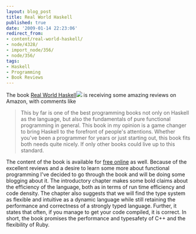 ```yaml
---
layout: blog_post
title: Real World Haskell
published: true
date: '2009-01-14 22:23:06'
redirect_from:
- content/real-world-haskell/
- node/4328/
- import_node/356/
- node/356/
tags:
- Haskell
- Programming
- Book Reviews
---
```


The book [Real World Haskell](http://www.amazon.com/gp/product/0596514980?ie=UTF8&tag=empcra-20&linkCode=as2&camp=1789&creative=390957&creativeASIN=0596514980)![](http://www.assoc-amazon.com/e/ir?t=empcra-20&l=as2&o=1&a=0596514980) is receiving some amazing reviews on Amazon, with comments like

> This by far is one of the best programming books not only on Haskell as the language, but also the fundamentals of pure functional programming in general. This book in my opinion is a game changer to bring Haskell to the forefront of people's attentions. Whether you've been a programmer for years or just starting out, this book fits both needs quite nicely. If only other books could live up to this standard.

The content of the book is available for [free online](http://book.realworldhaskell.org/) as well. Because of the excellent reviews and a desire to learn some more about functional programming I've decided to go through the book and will be doing some blogging about it. The introductory chapter makes some bold claims about the efficiency of the language, both as in terms of run time efficiency and code density. The chapter also suggests that we will find the type system as flexible and intuitive as a dynamic language while still retaining the performance and correctness of a strongly typed language. Further, it states that often, if you manage to get your code compiled, it is correct. In short, the book promises the performance and typesafety of C++ and the flexibility of Ruby.
